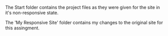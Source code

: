 The Start folder contains the project files as they were given for the site in it's non-responsive state.

The 'My Responsive Site' folder contains my changes to the original site for this assingment.
